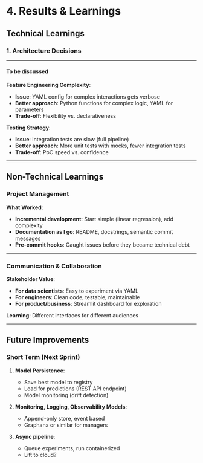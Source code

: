 # 4. Results & Learnings

## Technical Learnings

### 1. Architecture Decisions

---

#### To be discussed

**Feature Engineering Complexity**:

- **Issue**: YAML config for complex interactions gets verbose
- **Better approach**: Python functions for complex logic, YAML for parameters
- **Trade-off**: Flexibility vs. declarativeness

**Testing Strategy**:

- **Issue**: Integration tests are slow (full pipeline)
- **Better approach**: More unit tests with mocks, fewer integration tests
- **Trade-off**: PoC speed vs. confidence

---

## Non-Technical Learnings

### Project Management

**What Worked**:

- **Incremental development**: Start simple (linear regression), add complexity
- **Documentation as I go**: README, docstrings, semantic commit messages
- **Pre-commit hooks**: Caught issues before they became technical debt

---

### Communication & Collaboration

**Stakeholder Value**:

- **For data scientists**: Easy to experiment via YAML
- **For engineers**: Clean code, testable, maintainable
- **For product/business**: Streamlit dashboard for exploration

**Learning**: Different interfaces for different audiences

---

## Future Improvements

### Short Term (Next Sprint)

1. **Model Persistence**:
   - Save best model to registry
   - Load for predictions (REST API endpoint)
   - Model monitoring (drift detection)

2. **Monitoring, Logging, Observability Models**:
   - Append-only store, event based
   - Graphana or similar for managers

3. **Async pipeline**:
   - Queue experiments, run containerized
   - Lift to cloud?
